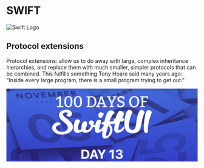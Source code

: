# SWIFT

![Swift Logo](https://cdn-icons-png.flaticon.com/256/919/919833.png)

## Protocol extensions

Protocol extensions: allow us to do away with large, complex inheritance hierarchies, and replace them with much smaller, simpler protocols that can be combined. This fulfills something Tony Hoare said many years ago: “Inside every large program, there is a small program trying to get out.”

![Page 1](day13.png)

